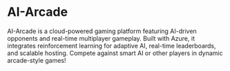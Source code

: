 # AI-Arcade
AI-Arcade is a cloud-powered gaming platform featuring AI-driven opponents and real-time multiplayer gameplay. Built with Azure, it integrates reinforcement learning for adaptive AI, real-time leaderboards, and scalable hosting. Compete against smart AI or other players in dynamic arcade-style games!
